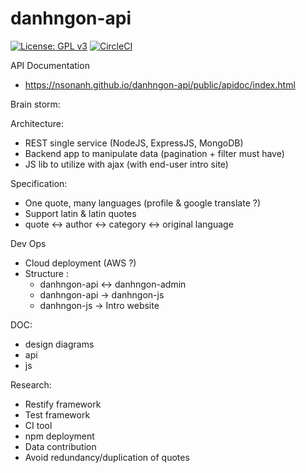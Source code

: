 # danhngon-api
[![License: GPL v3](https://img.shields.io/badge/License-GPL%20v3-blue.svg)](http://www.gnu.org/licenses/gpl-3.0) [![CircleCI](https://circleci.com/gh/nsonanh/danhngon-api/tree/master.svg?style=shield&circle-token=:circle-token)](https://circleci.com/gh/nsonanh/danhngon-api/tree/master)

API Documentation
 - https://nsonanh.github.io/danhngon-api/public/apidoc/index.html

Brain storm:

Architecture:
- REST single service (NodeJS, ExpressJS, MongoDB)
- Backend app to manipulate data (pagination + filter must have)
- JS lib to utilize with ajax (with end-user intro site)

Specification:
- One quote, many languages (profile & google translate ?)
- Support latin & latin quotes
- quote <-> author <-> category <-> original language

Dev Ops
- Cloud deployment (AWS ?)
- Structure :
    - danhngon-api <-> danhngon-admin
    - danhngon-api -> danhngon-js
    - danhngon-js -> Intro website

DOC:
- design diagrams
- api
- js

Research:
- Restify framework
- Test framework
- CI tool
- npm deployment
- Data contribution
- Avoid redundancy/duplication of quotes
